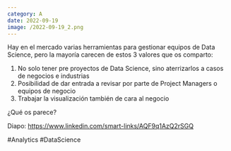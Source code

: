 ```yaml
--- 
category: A 
date: 2022-09-19 
image: /2022-09-19_2.png 
--- 
```


Hay en el mercado varias herramientas para gestionar equipos de Data Science, pero la mayoría carecen de estos 3 valores que os comparto:

1) No solo tener pre proyectos de Data Science, sino aterrizarlos a casos de negocios e industrias
2) Posibilidad de dar entrada a revisar por parte de Project Managers o equipos de negocio
3) Trabajar la visualización también de cara al negocio 

¿Qué os parece?

Diapo: https://www.linkedin.com/smart-links/AQF9q1AzQ2rSGQ

#Analytics #DataScience
